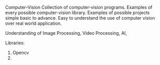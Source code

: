 
Computer-Vision
  Collection of computer-vision programs. Examples of every possible computer-vision library. Examples of possible projects simple basic to advance. Easy to understand the use of computer vision over real world application.
  
  Understanding of Image Processing, Video Processing, AI, 

Libraries:
  1. Opencv
  2.

